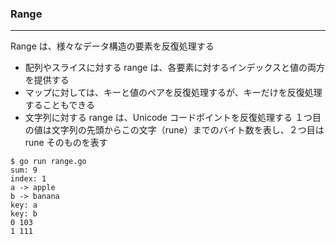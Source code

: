 ### Range

---

Range は、様々なデータ構造の要素を反復処理する

- 配列やスライスに対する range は、各要素に対するインデックスと値の両方を提供する
- マップに対しては、キーと値のペアを反復処理するが、キーだけを反復処理することもできる
- 文字列に対する range は、Unicode コードポイントを反復処理する
  １つ目の値は文字列の先頭からこの文字（rune）までのバイト数を表し、２つ目は rune そのものを表す

```
$ go run range.go
sum: 9
index: 1
a -> apple
b -> banana
key: a
key: b
0 103
1 111
```
